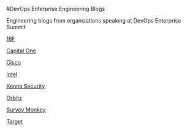 #DevOps Enterprise Engineering Blogs

Engineering blogs from organizations speaking at DevOps Enterprise Summit 

[18F](https://18f.gsa.gov/blog/)

[Capital One](http://www.capitalone.io/)

[Cisco](http://blogs.cisco.com/analytics-automation)

[Intel](https://software.intel.com/en-us/blogs/)

[Kenna Security](http://blog.kennasecurity.com/)

[Orbitz](http://www.orbitz.com/techblog/)

[Survey Monkey](https://www.surveymonkey.com/blog/tag/engineering/)

[Target](https://pulse.target.com/category/technology-2/)

